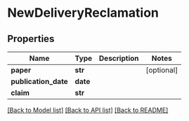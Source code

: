 # NewDeliveryReclamation

## Properties
Name | Type | Description | Notes
------------ | ------------- | ------------- | -------------
**paper** | **str** |  | [optional] 
**publication_date** | **date** |  | 
**claim** | **str** |  | 

[[Back to Model list]](../README.md#documentation-for-models) [[Back to API list]](../README.md#documentation-for-api-endpoints) [[Back to README]](../README.md)


